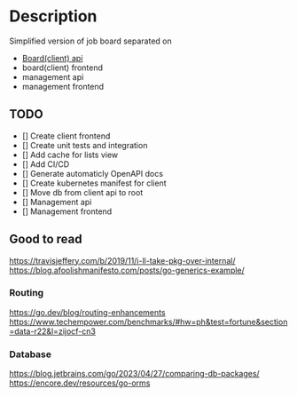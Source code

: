 # Description
Simplified version of job board separated on
 - [Board(client) api](simple-job-board-client/README.md)
 - board(client) frontend
 - management api
 - management frontend

## TODO
- [] Create client frontend 
- [] Create unit tests and integration
- [] Add cache for lists view
- [] Add CI/CD 
- [] Generate automaticly OpenAPI docs 
- [] Create kubernetes manifest for client
- [] Move db from client api to root
- [] Management api 
- [] Management frontend

## Good to read
https://travisjeffery.com/b/2019/11/i-ll-take-pkg-over-internal/
https://blog.afoolishmanifesto.com/posts/go-generics-example/

### Routing
https://go.dev/blog/routing-enhancements
https://www.techempower.com/benchmarks/#hw=ph&test=fortune&section=data-r22&l=zijocf-cn3

### Database
https://blog.jetbrains.com/go/2023/04/27/comparing-db-packages/
https://encore.dev/resources/go-orms